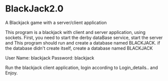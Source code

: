 # BlackJack2.0
A Blackjack game with a server/client application

This program is a blackjack with client and server application, using sockets.
First, you need to start the derby dataBase service, start the server and This program
should run and create a database named BLACKJACK.
if the database didn't create itself, create a database named BLACKJACK

User Name: blackjack
Password: blackjack

Run the blackjack client application, login according to Login_details..
and Enjoy.

<img src="https://s9.postimg.org/t424uh4zz/Login2.png" alt="">
